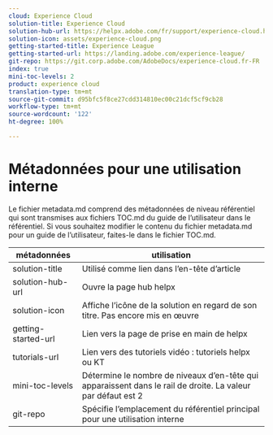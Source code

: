 ```yaml
---
cloud: Experience Cloud
solution-title: Experience Cloud
solution-hub-url: https://helpx.adobe.com/fr/support/experience-cloud.html
solution-icon: assets/experience-cloud.png
getting-started-title: Experience League
getting-started-url: https://landing.adobe.com/experience-league/
git-repo: https://git.corp.adobe.com/AdobeDocs/experience-cloud.fr-FR
index: true
mini-toc-levels: 2
product: experience cloud
translation-type: tm+mt
source-git-commit: d95bfc5f8ce27cdd314810ec00c21dcf5cf9cb28
workflow-type: tm+mt
source-wordcount: '122'
ht-degree: 100%

---
```



# Métadonnées pour une utilisation interne

Le fichier metadata.md comprend des métadonnées de niveau référentiel qui sont transmises aux fichiers TOC.md du guide de l’utilisateur dans le référentiel. Si vous souhaitez modifier le contenu du fichier metadata.md pour un guide de l’utilisateur, faites-le dans le fichier TOC.md.

| métadonnées | utilisation |
|--- |--- |
| solution-title | Utilisé comme lien dans l’en-tête d’article |
| solution-hub-url | Ouvre la page hub helpx |
| solution-icon | Affiche l’icône de la solution en regard de son titre. Pas encore mis en œuvre |
| getting-started-url | Lien vers la page de prise en main de helpx |
| tutorials-url | Lien vers des tutoriels vidéo : tutoriels helpx ou KT |
| mini-toc-levels | Détermine le nombre de niveaux d’en-tête qui apparaissent dans le rail de droite. La valeur par défaut est 2 |
| git-repo | Spécifie l’emplacement du référentiel principal pour une utilisation interne |
